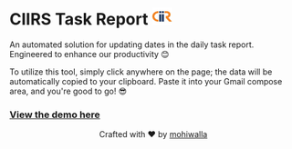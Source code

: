 # CIIRS Task Report <img src="download.jpg" width="35" height="30">

An automated solution for updating dates in the daily task report. Engineered to enhance our productivity 😊

To utilize this tool, simply click anywhere on the page; the data will be automatically copied to your clipboard. Paste it into your Gmail compose area, and you're good to go! 😎

### <a href="https://mohiwalla.github.io/ciirsdailyreport/">View the demo here</a>

<p align="center">Crafted with ❤️ by <a href="https://github.com/mohiwalla/">mohiwalla</a></p>
